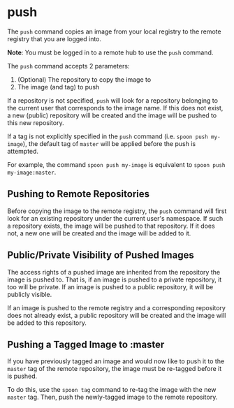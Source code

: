 # push

The `push` command copies an image from your local registry to the remote registry that you are logged into. 

**Note**: You must be logged in to a remote hub to use the `push` command. 

The `push` command accepts 2 parameters: 

1. (Optional) The repository to copy the image to
2. The image (and tag) to push

If a repository is not specified, `push` will look for a repository belonging to the current user that corresponds to the image name. If this does not exist, a new (public) repository will be created and the image will be pushed to this new repository. 

If a tag is not explicitly specified in the `push` command (i.e. `spoon push my-image`), the default tag of `master` will be applied before the push is attempted. 

For example, the command `spoon push my-image` is equivalent to `spoon push my-image:master`.  

## Pushing to Remote Repositories

Before copying the image to the remote registry, the `push` command will first look for an existing repository under the current user's namespace. If such a repository exists, the image will be pushed to that repository. If it does not, a new one will be created and the image will be added to it. 

## Public/Private Visibility of Pushed Images

The access rights of a pushed image are inherited from the repository the image is pushed to. That is, if an image is pushed to a private repository, it too will be private. If an image is pushed to a public repository, it will be publicly visible. 

If an image is pushed to the remote registry and a corresponding repository does not already exist, a public repository will be created and the image will be added to this repository. 

## Pushing a Tagged Image to :master

If you have previously tagged an image and would now like to push it to the `master` tag of the remote repository, the image must be re-tagged before it is pushed. 

To do this, use the `spoon tag` command to re-tag the image with the new `master` tag. Then, push the newly-tagged image to the remote repository. 

